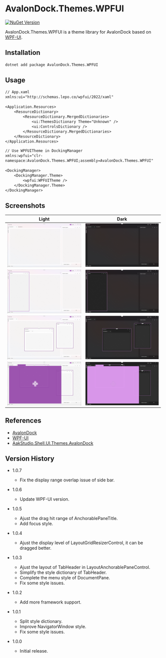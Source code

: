 ﻿# AvalonDock.Themes.WPFUI

[![NuGet Version](https://img.shields.io/nuget/v/AvalonDock.Themes.WPFUI)](https://nuget.org/packages/AvalonDock.Themes.WPFUI)

AvalonDock.Themes.WPFUI is a theme library for AvalonDock based on [WPF-UI](https://github.com/lepoco/wpfui).

## Installation
```bash
dotnet add package AvalonDock.Themes.WPFUI
```

## Usage
```xaml
// App.xaml
xmlns:ui="http://schemas.lepo.co/wpfui/2022/xaml"

<Application.Resources>
    <ResourceDictionary>
        <ResourceDictionary.MergedDictionaries>
            <ui:ThemesDictionary Theme="Unknown" />
            <ui:ControlsDictionary />
        </ResourceDictionary.MergedDictionaries>
    </ResourceDictionary>
</Application.Resources>
```

```xaml
// Use WPFUITheme in DockingManager
xmlns:wpfui="clr-namespace:AvalonDock.Themes.WPFUI;assembly=AvalonDock.Themes.WPFUI"

<DockingManager>
    <DockingManager.Theme>
        <wpfui:WPFUITheme />
    </DockingManager.Theme>
</DockingManager>
```

## Screenshots
| Light | Dark |
| ----- | ---- |
| ![image](https://raw.githubusercontent.com/qian-o/AvalonDock.Themes.WPFUI/master/Screenshots/1L.png) | ![image](https://raw.githubusercontent.com/qian-o/AvalonDock.Themes.WPFUI/master/Screenshots/1D.png) |
| ![image](https://raw.githubusercontent.com/qian-o/AvalonDock.Themes.WPFUI/master/Screenshots/2L.png) | ![image](https://raw.githubusercontent.com/qian-o/AvalonDock.Themes.WPFUI/master/Screenshots/2D.png) |
| ![image](https://raw.githubusercontent.com/qian-o/AvalonDock.Themes.WPFUI/master/Screenshots/3L.png) | ![image](https://raw.githubusercontent.com/qian-o/AvalonDock.Themes.WPFUI/master/Screenshots/3D.png) |
| ![image](https://raw.githubusercontent.com/qian-o/AvalonDock.Themes.WPFUI/master/Screenshots/4L.png) | ![image](https://raw.githubusercontent.com/qian-o/AvalonDock.Themes.WPFUI/master/Screenshots/4D.png) |

## References
- [AvalonDock](https://github.com/Dirkster99/AvalonDock)
- [WPF-UI](https://github.com/lepoco/wpfui)
- [AakStudio.Shell.UI.Themes.AvalonDock](https://github.com/Wenveo/AakStudio.Shell.UI.Themes.AvalonDock)

## Version History
- 1.0.7
  - Fix the display range overlap issue of side bar.

- 1.0.6
  - Update WPF-UI version.

- 1.0.5
  - Ajust the drag hit range of AnchorablePaneTitle.
  - Add focus style.

- 1.0.4
  - Ajust the display level of LayoutGridResizerControl, it can be dragged better.

- 1.0.3
  - Ajust the layout of TabHeader in LayoutAnchorablePaneControl.
  - Simplify the style dictionary of TabHeader.
  - Complete the menu style of DocumentPane.
  - Fix some style issues.

- 1.0.2
  - Add more framework support.

- 1.0.1
  - Split style dictionary.
  - Improve NavigatorWindow style.
  - Fix some style issues.

- 1.0.0
  - Initial release.